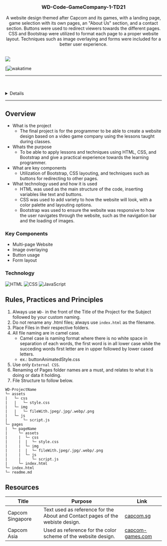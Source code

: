 <a name="readme-top">

<br/>

<br />
<!-- TODO: Change Title to the name of the title of your Project -->
  <h3 align="center">WD-Code-GameCompany-1-TD21</h3>
</div>
<!-- TODO: Make a short description -->
<div align="center">
  A website design themed after Capcom and its games, with a landing page, game selection with its own pages, an "About Us" section, and a contact section. Buttons were used to redirect viewers towards the different pages. CSS and Bootstrap were utilized to format each page to a proper website layout. Techniques such as image overlaying and forms were included for a better user experience.
</div>

<br />

<!-- TODO: Change the zyx-0314 into your github username  -->
<!-- TODO: Change the WD-Template-Project into the same name of your folder -->
![](https://visit-counter.vercel.app/counter.png?page=NickPse/WD-Code-GameCompany-1-TD21)

[![wakatime](https://wakatime.com/@07ec1187-5430-448b-9cd4-68b011b3a839/projects/bmgtsnvlaz)

---

<br />
<br />

<!-- TODO: If you want to add more layers for your readme -->
<details>
  <summary>Table of Contents</summary>
  <ol>
    <li>
      <a href="#overview">Overview</a>
      <ol>
        <li>
          <a href="#key-components">Key Components</a>
        </li>
        <li>
          <a href="#technology">Technology</a>
        </li>
      </ol>
    </li>
    <li>
      <a href="#rule,-practices-and-principles">Rules, Practices and Principles</a>
    </li>
    <li>
      <a href="#resources">Resources</a>
    </li>
  </ol>
</details>

---

## Overview

<!-- TODO: To be changed -->
<!-- The following are just sample -->
- What is the project
  - The final project is for the programmer to be able to create a website design based on a video game company using the lessons taught during classes.
- Whats the purpose
  - To be able to apply lessons and techniques using HTML, CSS, and Bootstrap and give a practical experience towards the learning programmer.
- What are key components
  - Utilization of Bootstrap, CSS layouting, and techniques such as buttons for redirecting to other pages.
- What technology used and how it is used
  - HTML was used as the main structure of the code, inserting variables like text and buttons.
  - CSS was used to add variety to how the website will look, with a color palette and layouting options.
  - Bootstrap was used to ensure the website was responsive to how the user navigates through the website, such as the navigation bar and the loading of images.

### Key Components
<!-- TODO: List of Key Components -->
<!-- The following are just sample -->
- Multi-page Website
- Image overlaying
- Button usage
- Form layout

### Technology
<!-- TODO: List of Technology Used -->
![HTML](https://img.shields.io/badge/HTML-E34F26?style=for-the-badge&logo=html5&logoColor=white)
![CSS](https://img.shields.io/badge/CSS-1572B6?style=for-the-badge&logo=css3&logoColor=white)
![JavaScript](https://img.shields.io/badge/JavaScript-F7DF1E?style=for-the-badge&logo=javascript&logoColor=white)

## Rules, Practices and Principles
1. Always use `WD-` in the front of the Title of the Project for the Subject followed by your custom naming.
2. Do not rename any .html files; always use `index.html` as the filename.
3. Place Files in their respective folders.
4. All file naming are in camel case.
   - Camel case is naming format where there is no white space in separation of each words, the first word is in all lower case while the succeding words first letter are in upper followed by lower cased letters.
   - ex.: buttonAnimatedStyle.css
5. Use only `External CSS`.
6. Renaming of Pages folder names are a must, and relates to what it is doing or data it holding.
7. File Structure to follow below.

```
WD-ProjectName
└─ assets
|   └─ css
|   |   └─ style.css
|   └─ img
|   |   └─ fileWith.jpeg/.jpg/.webp/.png
|   └─ js
|       └─ script.js
└─ pages
|  └─ pageName
|     └─ assets
|     |  └─ css
|     |  |  └─ style.css
|     |  └─ img
|     |  |  └─ fileWith.jpeg/.jpg/.webp/.png
|     |  └─ js
|     |     └─ script.js
|     └─ index.html
└─ index.html
└─ readme.md
```

## Resources

<!-- TODO: Add References -->
| Title | Purpose | Link |
|-|-|-|
| Capcom Singapore | Text used as reference for the About and Contact pages of the webiste design. | [capcom.sg](https://www.capcom.sg) |
| Capcom Asia | Used as reference for the color scheme of the website design. | [capcom-games.com](https://www.capcom-games.com/en-asia/) |
